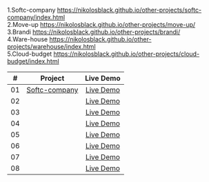 1.Softc-company https://nikolosblack.github.io/other-projects/softc-company/index.html <br>
2.Move-up https://nikolosblack.github.io/other-projects/move-up/<br>
3.Brandi https://nikolosblack.github.io/other-projects/brandi/<br>
4.Ware-house https://nikolosblack.github.io/other-projects/warehouse/index.html<br>
5.Cloud-budget https://nikolosblack.github.io/other-projects/cloud-budget/index.html
<table>
<thead>
<tr>
<th align="center">#</th>
<th align="center">Project</th>
<th align="center">Live Demo</th>
</tr>
</thead>
<tbody>
<tr>
<td align="center">01</td>
<td align="center"><a href="https://github.com/Nikolosblack/other-projects/tree/main/softc-company">Softc-company</a></td>
<td align="center"><a href="https://nikolosblack.github.io/other-projects/softc-company/index.html" rel="nofollow">Live Demo</a></td>
</tr>
<tr>
<td align="center">02</td>
<td align="center"><a href=""></a></td>
<td align="center"><a href=" rel="nofollow">Live Demo</a></td>
</tr>
<tr>
<td align="center">03</td>
<td align="center"><a href=""></a></td>
<td align="center"><a href=" rel="nofollow">Live Demo</a></td>
</tr>
<tr>
<td align="center">04</td>
<td align="center"><a href=""></a></td>
<td align="center"><a href=" rel="nofollow">Live Demo</a></td>
</tr>
<tr>
<td align="center">05</td>
<td align="center"><a href=""></a></td>
<td align="center"><a href=" rel="nofollow">Live Demo</a></td>
</tr>
<tr>
<td align="center">06</td>
<td align="center"><a href=""></a></td>
<td align="center"><a href=" rel="nofollow">Live Demo</a></td>
</tr>
<tr>
<td align="center">07</td>
<td align="center"><a href=""></a></td>
<td align="center"><a href=" rel="nofollow">Live Demo</a></td>
</tr>
<tr>
<td align="center">08</td>
<td align="center"><a href=""></a></td>
<td align="center"><a href=" rel="nofollow">Live Demo</a></td>
</tr>
</tbody>
</table>
